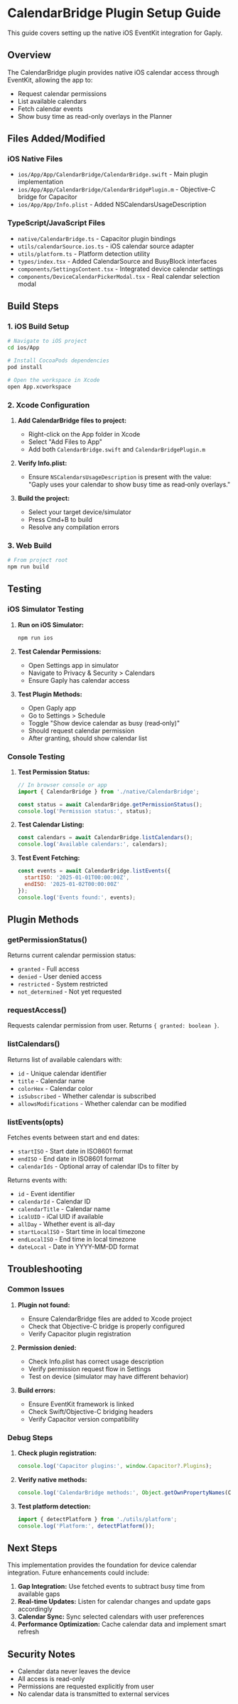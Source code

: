 # CalendarBridge Plugin Setup Guide

This guide covers setting up the native iOS EventKit integration for Gaply.

## Overview

The CalendarBridge plugin provides native iOS calendar access through EventKit, allowing the app to:
- Request calendar permissions
- List available calendars
- Fetch calendar events
- Show busy time as read-only overlays in the Planner

## Files Added/Modified

### iOS Native Files
- `ios/App/App/CalendarBridge/CalendarBridge.swift` - Main plugin implementation
- `ios/App/App/CalendarBridge/CalendarBridgePlugin.m` - Objective-C bridge for Capacitor
- `ios/App/App/Info.plist` - Added NSCalendarsUsageDescription

### TypeScript/JavaScript Files
- `native/CalendarBridge.ts` - Capacitor plugin bindings
- `utils/calendarSource.ios.ts` - iOS calendar source adapter
- `utils/platform.ts` - Platform detection utility
- `types/index.tsx` - Added CalendarSource and BusyBlock interfaces
- `components/SettingsContent.tsx` - Integrated device calendar settings
- `components/DeviceCalendarPickerModal.tsx` - Real calendar selection modal

## Build Steps

### 1. iOS Build Setup

```bash
# Navigate to iOS project
cd ios/App

# Install CocoaPods dependencies
pod install

# Open the workspace in Xcode
open App.xcworkspace
```

### 2. Xcode Configuration

1. **Add CalendarBridge files to project:**
   - Right-click on the App folder in Xcode
   - Select "Add Files to App"
   - Add both `CalendarBridge.swift` and `CalendarBridgePlugin.m`

2. **Verify Info.plist:**
   - Ensure `NSCalendarsUsageDescription` is present with the value:
     "Gaply uses your calendar to show busy time as read‑only overlays."

3. **Build the project:**
   - Select your target device/simulator
   - Press Cmd+B to build
   - Resolve any compilation errors

### 3. Web Build

```bash
# From project root
npm run build
```

## Testing

### iOS Simulator Testing

1. **Run on iOS Simulator:**
   ```bash
   npm run ios
   ```

2. **Test Calendar Permissions:**
   - Open Settings app in simulator
   - Navigate to Privacy & Security > Calendars
   - Ensure Gaply has calendar access

3. **Test Plugin Methods:**
   - Open Gaply app
   - Go to Settings > Schedule
   - Toggle "Show device calendar as busy (read‑only)"
   - Should request calendar permission
   - After granting, should show calendar list

### Console Testing

1. **Test Permission Status:**
   ```javascript
   // In browser console or app
   import { CalendarBridge } from './native/CalendarBridge';
   
   const status = await CalendarBridge.getPermissionStatus();
   console.log('Permission status:', status);
   ```

2. **Test Calendar Listing:**
   ```javascript
   const calendars = await CalendarBridge.listCalendars();
   console.log('Available calendars:', calendars);
   ```

3. **Test Event Fetching:**
   ```javascript
   const events = await CalendarBridge.listEvents({
     startISO: '2025-01-01T00:00:00Z',
     endISO: '2025-01-02T00:00:00Z'
   });
   console.log('Events found:', events);
   ```

## Plugin Methods

### getPermissionStatus()
Returns current calendar permission status:
- `granted` - Full access
- `denied` - User denied access
- `restricted` - System restricted
- `not_determined` - Not yet requested

### requestAccess()
Requests calendar permission from user. Returns `{ granted: boolean }`.

### listCalendars()
Returns list of available calendars with:
- `id` - Unique calendar identifier
- `title` - Calendar name
- `colorHex` - Calendar color
- `isSubscribed` - Whether calendar is subscribed
- `allowsModifications` - Whether calendar can be modified

### listEvents(opts)
Fetches events between start and end dates:
- `startISO` - Start date in ISO8601 format
- `endISO` - End date in ISO8601 format
- `calendarIds` - Optional array of calendar IDs to filter by

Returns events with:
- `id` - Event identifier
- `calendarId` - Calendar ID
- `calendarTitle` - Calendar name
- `icalUID` - iCal UID if available
- `allDay` - Whether event is all-day
- `startLocalISO` - Start time in local timezone
- `endLocalISO` - End time in local timezone
- `dateLocal` - Date in YYYY-MM-DD format

## Troubleshooting

### Common Issues

1. **Plugin not found:**
   - Ensure CalendarBridge files are added to Xcode project
   - Check that Objective-C bridge is properly configured
   - Verify Capacitor plugin registration

2. **Permission denied:**
   - Check Info.plist has correct usage description
   - Verify permission request flow in Settings
   - Test on device (simulator may have different behavior)

3. **Build errors:**
   - Ensure EventKit framework is linked
   - Check Swift/Objective-C bridging headers
   - Verify Capacitor version compatibility

### Debug Steps

1. **Check plugin registration:**
   ```javascript
   console.log('Capacitor plugins:', window.Capacitor?.Plugins);
   ```

2. **Verify native methods:**
   ```javascript
   console.log('CalendarBridge methods:', Object.getOwnPropertyNames(CalendarBridge));
   ```

3. **Test platform detection:**
   ```javascript
   import { detectPlatform } from './utils/platform';
   console.log('Platform:', detectPlatform());
   ```

## Next Steps

This implementation provides the foundation for device calendar integration. Future enhancements could include:

1. **Gap Integration:** Use fetched events to subtract busy time from available gaps
2. **Real-time Updates:** Listen for calendar changes and update gaps accordingly
3. **Calendar Sync:** Sync selected calendars with user preferences
4. **Performance Optimization:** Cache calendar data and implement smart refresh

## Security Notes

- Calendar data never leaves the device
- All access is read-only
- Permissions are requested explicitly from user
- No calendar data is transmitted to external services
